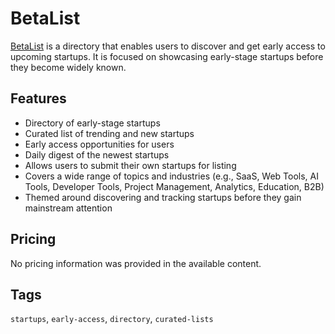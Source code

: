 # BetaList

[BetaList](https://betalist.com) is a directory that enables users to discover and get early access to upcoming startups. It is focused on showcasing early-stage startups before they become widely known.

## Features
- Directory of early-stage startups
- Curated list of trending and new startups
- Early access opportunities for users
- Daily digest of the newest startups
- Allows users to submit their own startups for listing
- Covers a wide range of topics and industries (e.g., SaaS, Web Tools, AI Tools, Developer Tools, Project Management, Analytics, Education, B2B)
- Themed around discovering and tracking startups before they gain mainstream attention

## Pricing
No pricing information was provided in the available content.

## Tags
`startups`, `early-access`, `directory`, `curated-lists`
